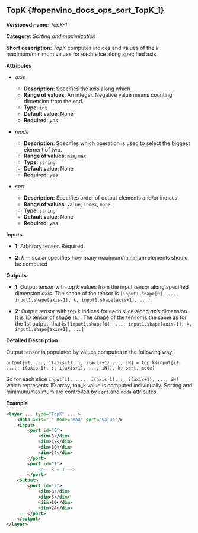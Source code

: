 ## TopK <a name="TopK"></a> {#openvino_docs_ops_sort_TopK_1}

**Versioned name**: *TopK-1*

**Category**: *Sorting and maximization*

**Short description**: *TopK* computes indices and values of the *k* maximum/minimum values for each slice along specified axis.

**Attributes**

* *axis*

  * **Description**: Specifies the axis along which 
  * **Range of values**: An integer. Negative value means counting dimension from the end.
  * **Type**: `int`
  * **Default value**: None
  * **Required**: *yes*

* *mode*

  * **Description**: Specifies which operation is used to select the biggest element of two.
  * **Range of values**: `min`, `max`
  * **Type**: `string`
  * **Default value**: None
  * **Required**: *yes*

* *sort*

  * **Description**: Specifies order of output elements and/or indices.
  * **Range of values**: `value`, `index`, `none`
  * **Type**: `string`
  * **Default value**: None
  * **Required**: *yes*

**Inputs**:

*   **1**: Arbitrary tensor. Required.

*   **2**: *k* -- scalar specifies how many maximum/minimum elements should be computed

**Outputs**:

*   **1**: Output tensor with top *k* values from the input tensor along specified dimension *axis*. The shape of the tensor is `[input1.shape[0], ..., input1.shape[axis-1], k, input1.shape[axis+1], ...]`.

*   **2**: Output tensor with top *k* indices for each slice along *axis* dimension. It is 1D tensor of shape `[k]`. The shape of the tensor is the same as for the 1st output, that is `[input1.shape[0], ..., input1.shape[axis-1], k, input1.shape[axis+1], ...]`

**Detailed Description**

Output tensor is populated by values computes in the following way:

    output[i1, ..., i(axis-1), j, i(axis+1) ..., iN] = top_k(input[i1, ...., i(axis-1), :, i(axis+1), ..., iN]), k, sort, mode)

So for each slice `input[i1, ...., i(axis-1), :, i(axis+1), ..., iN]` which represents 1D array, top_k value is computed individually. Sorting and minimum/maximum are controlled by `sort` and `mode` attributes.

**Example**

```xml
<layer ... type="TopK" ... >
    <data axis="1" mode="max" sort="value"/>
    <input>
        <port id="0">
            <dim>6</dim>
            <dim>12</dim>
            <dim>10</dim>
            <dim>24</dim>
        </port>
        <port id="1">
            <!-- k = 3 -->
        </port>
    <output>
        <port id="2">
            <dim>6</dim>
            <dim>3</dim>
            <dim>10</dim>
            <dim>24</dim>
        </port>
    </output>
</layer>
```